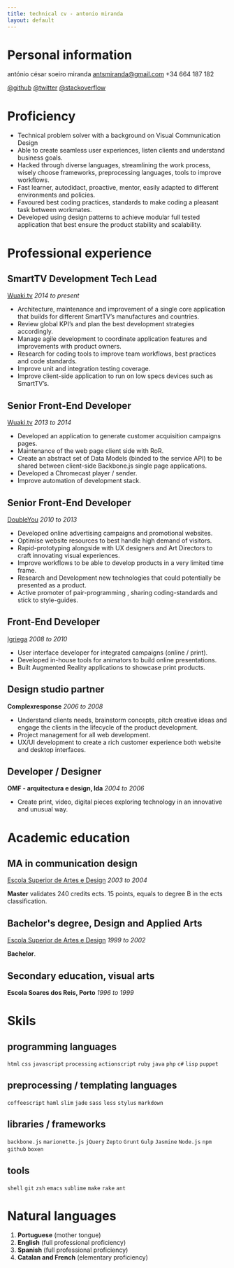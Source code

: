 ```yaml
---
title: technical cv - antonio miranda
layout: default
---
```


# Personal information
antónio césar soeiro miranda
[antsmiranda@gmail.com](mailto:antsmiranda@gmail.com "contact me")
+34 664 187 182

[@github](http://github.com/am "am @ github")
[@twitter](https://twitter.com/ammutable "ammutable @ twitter")
[@stackoverflow](http://stackoverflow.com/users/220272 "am @ stackoverflow")

# Proficiency
- Technical problem solver with a background on Visual Communication Design
- Able to create seamless user experiences, listen clients and understand business goals.
- Hacked through diverse languages, streamlining the work process, wisely choose frameworks, preprocessing languages, tools to improve workflows.
- Fast learner, autodidact, proactive, mentor, easily adapted to different environments and policies.
- Favoured best coding practices, standards to make coding a pleasant task between workmates.
- Developed using design patterns to achieve modular full tested application that best ensure the product stability and scalability.

# Professional experience
## SmartTV Development Tech Lead
[Wuaki.tv](http://www.wuaki.tv/ "Wuaki.tv")  *2014 to present*

- Architecture, maintenance and improvement of a single core application that builds for different SmartTV’s manufactures and countries.
- Review global KPI’s and plan the best development strategies accordingly.
- Manage agile development to coordinate application features and improvements with product owners.
- Research for coding tools to improve team workflows, best practices and code standards.
- Improve unit and integration testing coverage.
- Improve client-side application to run on low specs devices such as SmartTV’s.

## Senior Front-End Developer
[Wuaki.tv](http://www.wuaki.tv/ "Wuaki.tv") *2013 to 2014*

- Developed an application to generate customer acquisition campaigns pages.
- Maintenance of the web page client side with RoR.
- Create an abstract set of Data Models (binded to the service API) to be shared between client-side Backbone.js single page applications.
- Developed a Chromecast player / sender.
- Improve automation of development stack.

## Senior Front-End Developer
[DoubleYou](http://www.doubleyou.com/ "Doubleyou") *2010 to 2013*

- Developed online advertising campaigns and promotional websites.
- Optimise website resources to best handle high demand of visitors.
- Rapid-prototyping  alongside with UX designers and Art Directors to craft innovating visual experiences.
- Improve workflows to be able to develop products in a very limited time frame.
- Research and Development new technologies that could potentially be presented as a product.
- Active promoter of pair-programming , sharing coding-standards and stick to style-guides.

## Front-End Developer
[Igriega](http://www.igriega-comunicacion.com/ "Igriega") *2008 to 2010*

- User interface developer for integrated campaigns (online / print).
- Developed in-house tools for animators to build online presentations.
- Built Augmented Reality applications to showcase print products.

## Design studio partner
**Complexresponse** *2006 to 2008*

- Understand clients needs, brainstorm concepts, pitch creative ideas and engage the clients in the lifecycle of the product development.
- Project management for all web development.
- UX/UI development to create a rich customer experience both website and desktop interfaces.

## Developer / Designer
**OMF - arquitectura e design, lda** *2004 to 2006*

- Create print, video, digital pieces exploring technology in an innovative and unusual way.

# Academic education
## MA in communication design
 [Escola Superior de Artes e Design](http://esad.pt/ "esad") *2003 to 2004*

**Master** validates 240 credits ects. 15 points, equals to degree B in the ects classification.

## Bachelor's degree, Design and Applied Arts
 [Escola Superior de Artes e Design](http://esad.pt/ "esad") *1999 to 2002*

**Bachelor**.

## Secondary education, visual arts
**Escola Soares dos Reis, Porto** *1996 to 1999*

# Skils
## programming languages
`html` `css` `javascript` `processing` `actionscript` `ruby` `java` `php` `c#` `lisp` `puppet`

## preprocessing / templating languages
`coffeescript` `haml` `slim` `jade` `sass` `less` `stylus` `markdown`

## libraries / frameworks
`backbone.js` `marionette.js` `jQuery` `Zepto` `Grunt` `Gulp` `Jasmine` `Node.js` `npm` `github` `boxen`

## tools
`shell` `git` `zsh` `emacs` `sublime` `make` `rake` `ant`

# Natural languages

1. **Portuguese** (mother tongue)
2. **English** (full professional proficiency)
3. **Spanish** (full professional proficiency)
4. **Catalan and French** (elementary proficiency)
